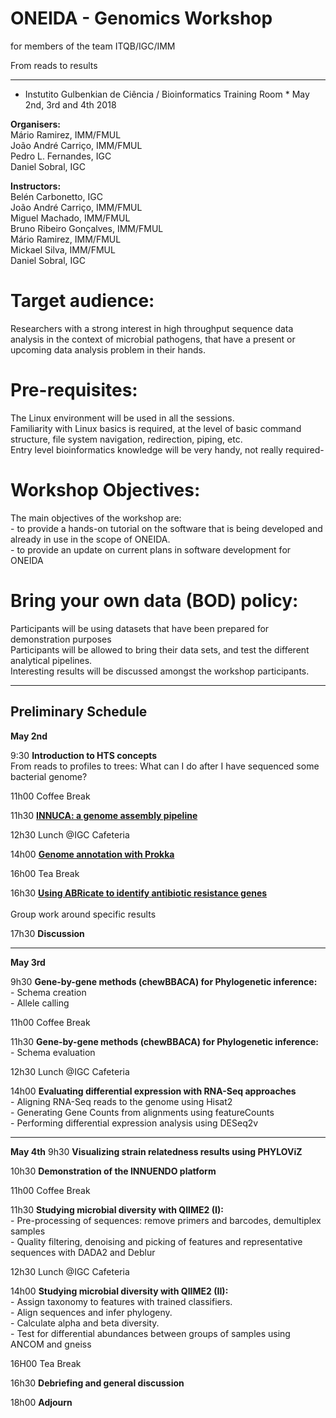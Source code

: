 # ONEIDA - Genomics Workshop 
for members of the team ITQB/IGC/IMM

From reads to results

<hr>
 
* Instutito Gulbenkian de Ciência / Bioinformatics Training Room *
May 2nd, 3rd and 4th 2018
 
**Organisers:**
<br>Mário Ramirez, IMM/FMUL
<br>João André Carriço, IMM/FMUL
<br>Pedro L. Fernandes, IGC
<br>Daniel Sobral, IGC

**Instructors:**
<br>Belén Carbonetto, IGC
<br>João André Carriço, IMM/FMUL
<br>Miguel Machado, IMM/FMUL
<br>Bruno Ribeiro Gonçalves, IMM/FMUL
<br>Mário Ramirez, IMM/FMUL
<br>Mickael Silva, IMM/FMUL
<br>Daniel Sobral, IGC
 
# Target audience: #
Researchers with a strong interest in high throughput sequence data analysis in the context of microbial pathogens, that have a present or upcoming data analysis problem in their hands.
 
# Pre-requisites: #
The Linux environment will be used in all the sessions. 
<br>Familiarity with Linux basics is required, at the level of basic command structure, file system navigation, redirection, piping, etc.
<br>Entry level bioinformatics knowledge will be very handy, not really required-

# Workshop Objectives: #
The main objectives of the workshop are:
<br>- to provide a hands-on tutorial on the software that is being developed and already in use in the scope of ONEIDA.
<br>- to provide an update on current plans in software development for ONEIDA 

# Bring your own data (BOD) policy: #
Participants will be using datasets that have been prepared for demonstration purposes
<br>Participants will be allowed to bring their data sets, and test the different analytical pipelines.
<br>Interesting results will be discussed amongst the workshop participants. 

<hr>

## Preliminary Schedule ##
 
**May 2nd**             

9:30 **Introduction to HTS concepts**
<br>From reads to profiles to trees: What can I do after I have sequenced some bacterial genome?  


11h00 Coffee Break 

11h30 [**INNUCA: a genome assembly pipeline**](./innuca.md)     

12h30  Lunch @IGC Cafeteria

14h00 [**Genome annotation with Prokka**](./prokka.md)

16h00 Tea Break

16h30 [**Using ABRicate to identify antibiotic resistance genes**](.abricate.md)  
<br>Group work around specific results

17h30 **Discussion**
  
<hr>

**May 3rd**

9h30 **Gene-by-gene methods (chewBBACA) for Phylogenetic inference:**
<br>- Schema creation
<br>- Allele calling

11h00 Coffee Break

11h30 **Gene-by-gene methods (chewBBACA) for Phylogenetic inference:**
<br>- Schema evaluation

12h30 Lunch @IGC Cafeteria


14h00 **Evaluating differential expression with RNA-Seq approaches**
<br>- Aligning RNA-Seq reads to the genome using Hisat2
<br>- Generating Gene Counts from alignments using featureCounts
<br>- Performing differential expression analysis using DESeq2v

<hr>

**May 4th**
9h30 **Visualizing strain relatedness results using PHYLOViZ**

10h30 **Demonstration of the INNUENDO platform**

11h00 Coffee Break

11h30 **Studying microbial diversity with QIIME2  (I):**
<br>- Pre-processing of sequences: remove primers and barcodes, demultiplex samples
<br>- Quality filtering, denoising and picking of features and representative sequences with DADA2 and Deblur

12h30 Lunch @IGC Cafeteria

14h00 **Studying microbial diversity with QIIME2 (II):**
<br>- Assign taxonomy to features with trained classifiers.
<br>- Align sequences and infer phylogeny.
<br>- Calculate alpha and beta diversity.
<br>- Test for differential abundances between groups of samples using ANCOM and gneiss


16H00 Tea Break

16h30 **Debriefing and general discussion**

18h00 **Adjourn**
